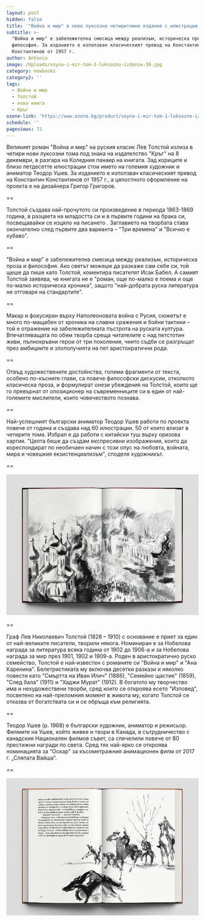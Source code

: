 ```yaml
---
layout: post
hidden: false
title: '"Война и мир" в ново луксозно четиритомно издание с илюстрации на Теодор Ушев'
subtitle: >-
  "Война и мир" е забележителна смесица между реализъм, историческа проза и
  философия. За изданието е използван класическият превод на Константин
  Константинов от 1957 г.
author: Antonia
image: /Uploads/voyna-i-mir-tom-1-luksozno-izdanie-30.jpg
category: newbooks
category2: ''
tags:
  - Война и мир
  - Толстой
  - нова книга
  - Кръг
ozone-link: 'https://www.ozone.bg/product/voyna-i-mir-tom-1-luksozno-izdanie/'
schedule: ''
pageviews: 72
---
```

Великият роман "Война и мир" на руския класик Лев Толстой излиза в четири нови луксозни тома под знака на издателство "Кръг" на 8 декември, в разгара на Коледния панаир на книгата. Зад кориците и близо петдесетте илюстрации стои името на големия художник и аниматор Теодор Ушев. За изданието е използван класическият превод на Константин Константинов от 1957 г., а цялостното оформление на проекта е на дизайнера Григор Григоров.

\==

Толстой създава най-прочутото си произведение в периода 1863-1869 година, в разцвета на младостта си и в първите години на брака си, посвещавайки се изцяло на писането . Заглавието на творбата става окончателно след първите два варианта – "Три времена" и "Всичко е хубаво". 

\==

"Война и мир" е забележителна смесица между реализъм, историческа проза и философия. Ако светът можеше да разкаже сам себе си, той щеше да пише като Толстой, коментира писателят Исак Бабел. А самият Толстой заявява, че книгата не е "роман, още по-малко е поема и още по-малко историческа хроника", защото "най-добрата руска литература не отговаря на стандартите". 

\==

Макар и фокусиран върху Наполеоновата война с Русия, сюжетът е много по-мащабен от хроника на славни сражения и бойни тактики – той е отражение на забележителната пъстрота на руската култура. Впечатляващата по обем творба среща читателите с над петстотин живи, пълнокръвни герои от три поколения, чиито съдби се разгръщат през амбициите и злополучията на пет аристократични рода.

\==

Отвъд художествените достойнства, големи фрагменти от текста, особено по-късните глави, са повече философски дискусии, отколкото класическа проза, и формулират онези убеждения на Толстой, които ще го превърнат от опозиционер на съвременниците си в един от най-големите мислители, които човечеството познава. 

\==

Най-успешният български аниматор Теодор Ушев работи по проекта повече от година и създава над 60 илюстрации, 50 от които влизат в четирите тома. Избрал е да работи с китайски туш върху оризова хартия. "Целта беше да създам експресивни изображения, които да кореспондират по необичаен начин с този опус на любовта, войната, мира и човешкия екзистенциализъм", споделя художникът.

\==

![](/Uploads/tom4raztvor.jpg)

\==

Граф Лев Николаевич Толстой (1828 – 1910) с основание е приет за един от най-великите писатели, творили някога. Номиниран е за Нобелова награда за литература всяка година от 1902 до 1906-а и за Нобелова награда за мир през 1901, 1902 и 1909-а. Роден в аристократично руско семейство, Толстой е най-известен с романите си "Война и мир" и "Ана Каренина". Белетристиката му включва десетки разкази и няколко повести като "Смъртта на Иван Илич" (1886), "Семейно щастие" (1859), "След бала" (1911) и "Хаджи Мурат" (1912). В богатото му творчество има и нехудожествени творби, сред които се откроява есето "Изповед", посветено на най-преломния момент в живота му, когато Толстой се отказва от богатствата си и се обръща към религията. 

\==

Теодор Ушев (р. 1968) е български художник, аниматор и режисьор. Филмите на Ушев, който живее и твори в Канада, в сътрудничество с канадския Национален филмов съвет, са спечелили повече от 80 престижни награди по света. Сред тях най-ярко се откроява номинацията за "Оскар" за късометражния анимационен филм от 2017 г. „Сляпата Вайша“. 

\==

![](/Uploads/tom4raztvor1.jpg)